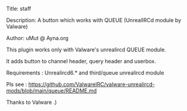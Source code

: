 Title: staff

Description: A button which works with QUEUE (UnrealIRCd module by Valware)

Author: uMut @ Ayna.org

This plugin works only with Valware's unrealircd QUEUE module.

It adds button to channel header, query header and userbox.

Requirements : Unrealircd6.* and third/queue unrealircd module

Pls see : https://github.com/ValwareIRC/valware-unrealircd-mods/blob/main/queue/README.md

Thanks to Valware .)
